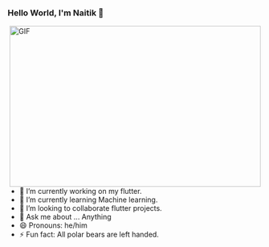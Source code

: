 ### Hello World, I'm Naitik 👋

 <img align="right" alt="GIF" src="https://media2.giphy.com/media/u2pmTWUi0MXjyrMaVj/200w.webp?cid=ecf05e4736iwhlsfcip1y8fo5fgojxjzyznvwoqlhj4tszul&rid=200w.webp&ct=g" width="500" height="320" />


## 
- 🔭 I’m currently working on my flutter.
- 🌱 I’m currently learning Machine learning.
- 👯 I’m looking to collaborate flutter projects.
- 💬 Ask me about ... Anything
- 😄 Pronouns: he/him
- ⚡ Fun fact: All polar bears are left handed.
